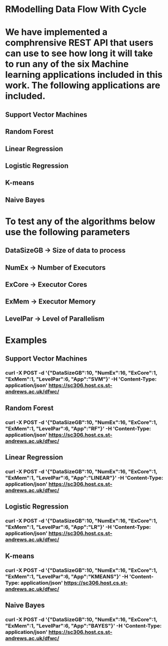 # RModelling Data Flow With Cycle

# We have implemented a comphrensive REST API that users can use to see how long it will take to run any of the six Machine learning applications included in this work. The following applications are included.

## Support Vector Machines
## Random Forest
## Linear Regression
## Logistic Regression
## K-means
## Naive Bayes

# To test any of the algorithms below use the following parameters

## DataSizeGB -> Size of data to process
## NumEx -> Number of Executors
## ExCore -> Executor Cores
## ExMem -> Executor Memory
## LevelPar -> Level of Parallelism

# Examples

## Support Vector Machines
### curl -X POST -d '{"DataSizeGB":10, "NumEx":16, "ExCore":1, "ExMem":1, "LevelPar":6, "App":"SVM"}' -H 'Content-Type: application/json' https://sc306.host.cs.st-andrews.ac.uk/dfwc/

## Random Forest
### curl -X POST -d '{"DataSizeGB":10, "NumEx":16, "ExCore":1, "ExMem":1, "LevelPar":6, "App":"RF"}' -H 'Content-Type: application/json' https://sc306.host.cs.st-andrews.ac.uk/dfwc/

## Linear Regression
### curl -X POST -d '{"DataSizeGB":10, "NumEx":16, "ExCore":1, "ExMem":1, "LevelPar":6, "App":"LINEAR"}' -H 'Content-Type: application/json' https://sc306.host.cs.st-andrews.ac.uk/dfwc/

## Logistic Regression
### curl -X POST -d '{"DataSizeGB":10, "NumEx":16, "ExCore":1, "ExMem":1, "LevelPar":6, "App":"LR"}' -H 'Content-Type: application/json' https://sc306.host.cs.st-andrews.ac.uk/dfwc/

## K-means
### curl -X POST -d '{"DataSizeGB":10, "NumEx":16, "ExCore":1, "ExMem":1, "LevelPar":6, "App":"KMEANS"}' -H 'Content-Type: application/json' https://sc306.host.cs.st-andrews.ac.uk/dfwc/

## Naive Bayes
### curl -X POST -d '{"DataSizeGB":10, "NumEx":16, "ExCore":1, "ExMem":1, "LevelPar":6, "App":"BAYES"}' -H 'Content-Type: application/json' https://sc306.host.cs.st-andrews.ac.uk/dfwc/

